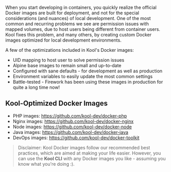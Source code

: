 When you start developing in containers, you quickly realize the official Docker images are built for deployment, and not for the special considerations (and nuances) of local development. One of the most common and recurring problems we see are permission issues with mapped volumes, due to host users being different from container users. Kool fixes this problem, and many others, by creating custom Docker images optimized for local development environments.

A few of the optimizations included in Kool's Docker images:
- UID mapping to host user to solve permission issues
- Alpine base images to remain small and up-to-date
- Configured with sane defaults - for development as well as production
- Environment variables to easily update the most common settings
- Battle-tested - Firework has been using these images in production for quite a long time now!

## Kool-Optimized Docker Images

- PHP images: https://github.com/kool-dev/docker-php
- Nginx images: https://github.com/kool-dev/docker-nginx
- Node images: https://github.com/kool-dev/docker-node
- Java images: https://github.com/kool-dev/docker-java
- DevOps images: https://github.com/kool-dev/docker-toolkit

> Disclaimer: Kool Docker images follow our recommended best practices, which are aimed at making your life easier. However, you can use the **Kool CLI** with any Docker images you like - assuming you know what you're doing :).
